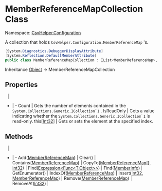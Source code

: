 # MemberReferenceMapCollection Class

Namespace: [CsvHelper.Configuration](/api/CsvHelper.Configuration)

A collection that holds ``CsvHelper.Configuration.MemberReferenceMap`` 's.

```cs
[System.Diagnostics.DebuggerDisplayAttribute]
[System.Reflection.DefaultMemberAttribute]
public class MemberReferenceMapCollection : IList<MemberReferenceMap>, ICollection<MemberReferenceMap>, IEnumerable<MemberReferenceMap>, IEnumerable
```

Inheritance [Object](https://docs.microsoft.com/en-us/dotnet/api/system.object) -> MemberReferenceMapCollection

## Properties
&nbsp; | &nbsp;
- | -
Count | Gets the number of elements contained in the ``System.Collections.Generic.ICollection`1`` .
IsReadOnly | Gets a value indicating whether the ``System.Collections.Generic.ICollection`1`` is read-only.
this[[Int32](https://docs.microsoft.com/en-us/dotnet/api/system.int32)] | Gets or sets the element at the specified index.

## Methods
&nbsp; | &nbsp;
- | -
Add([MemberReferenceMap](/api/CsvHelper.Configuration/MemberReferenceMap)) | 
Clear() | 
Contains([MemberReferenceMap](/api/CsvHelper.Configuration/MemberReferenceMap)) | 
CopyTo([MemberReferenceMap[]](/api/CsvHelper.Configuration/MemberReferenceMap[]), [Int32](https://docs.microsoft.com/en-us/dotnet/api/system.int32)) | 
Find([Expression&lt;Func&lt;T,Object&gt;&gt;](https://docs.microsoft.com/en-us/dotnet/api/system.linq.expressions.expression`1)) | 
Find([MemberInfo](https://docs.microsoft.com/en-us/dotnet/api/system.reflection.memberinfo)) | 
GetEnumerator() | 
IndexOf([MemberReferenceMap](/api/CsvHelper.Configuration/MemberReferenceMap)) | 
Insert([Int32](https://docs.microsoft.com/en-us/dotnet/api/system.int32), [MemberReferenceMap](/api/CsvHelper.Configuration/MemberReferenceMap)) | 
Remove([MemberReferenceMap](/api/CsvHelper.Configuration/MemberReferenceMap)) | 
RemoveAt([Int32](https://docs.microsoft.com/en-us/dotnet/api/system.int32)) | 

